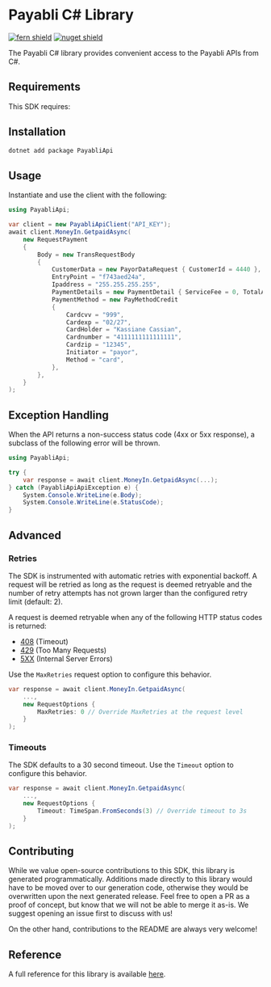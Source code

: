 # Payabli C# Library

[![fern shield](https://img.shields.io/badge/%F0%9F%8C%BF-Built%20with%20Fern-brightgreen)](https://buildwithfern.com?utm_source=github&utm_medium=github&utm_campaign=readme&utm_source=https%3A%2F%2Fgithub.com%2Fpayabli%2Fsdk-csharp)
[![nuget shield](https://img.shields.io/nuget/v/PayabliApi)](https://nuget.org/packages/PayabliApi)

The Payabli C# library provides convenient access to the Payabli APIs from C#.

## Requirements

This SDK requires:

## Installation

```sh
dotnet add package PayabliApi
```

## Usage

Instantiate and use the client with the following:

```csharp
using PayabliApi;

var client = new PayabliApiClient("API_KEY");
await client.MoneyIn.GetpaidAsync(
    new RequestPayment
    {
        Body = new TransRequestBody
        {
            CustomerData = new PayorDataRequest { CustomerId = 4440 },
            EntryPoint = "f743aed24a",
            Ipaddress = "255.255.255.255",
            PaymentDetails = new PaymentDetail { ServiceFee = 0, TotalAmount = 100 },
            PaymentMethod = new PayMethodCredit
            {
                Cardcvv = "999",
                Cardexp = "02/27",
                CardHolder = "Kassiane Cassian",
                Cardnumber = "4111111111111111",
                Cardzip = "12345",
                Initiator = "payor",
                Method = "card",
            },
        },
    }
);
```

## Exception Handling

When the API returns a non-success status code (4xx or 5xx response), a subclass of the following error
will be thrown.

```csharp
using PayabliApi;

try {
    var response = await client.MoneyIn.GetpaidAsync(...);
} catch (PayabliApiApiException e) {
    System.Console.WriteLine(e.Body);
    System.Console.WriteLine(e.StatusCode);
}
```

## Advanced

### Retries

The SDK is instrumented with automatic retries with exponential backoff. A request will be retried as long
as the request is deemed retryable and the number of retry attempts has not grown larger than the configured
retry limit (default: 2).

A request is deemed retryable when any of the following HTTP status codes is returned:

- [408](https://developer.mozilla.org/en-US/docs/Web/HTTP/Status/408) (Timeout)
- [429](https://developer.mozilla.org/en-US/docs/Web/HTTP/Status/429) (Too Many Requests)
- [5XX](https://developer.mozilla.org/en-US/docs/Web/HTTP/Status/500) (Internal Server Errors)

Use the `MaxRetries` request option to configure this behavior.

```csharp
var response = await client.MoneyIn.GetpaidAsync(
    ...,
    new RequestOptions {
        MaxRetries: 0 // Override MaxRetries at the request level
    }
);
```

### Timeouts

The SDK defaults to a 30 second timeout. Use the `Timeout` option to configure this behavior.

```csharp
var response = await client.MoneyIn.GetpaidAsync(
    ...,
    new RequestOptions {
        Timeout: TimeSpan.FromSeconds(3) // Override timeout to 3s
    }
);
```

## Contributing

While we value open-source contributions to this SDK, this library is generated programmatically.
Additions made directly to this library would have to be moved over to our generation code,
otherwise they would be overwritten upon the next generated release. Feel free to open a PR as
a proof of concept, but know that we will not be able to merge it as-is. We suggest opening
an issue first to discuss with us!

On the other hand, contributions to the README are always very welcome!
## Reference

A full reference for this library is available [here](https://github.com/payabli/sdk-csharp/blob/HEAD/./reference.md).
